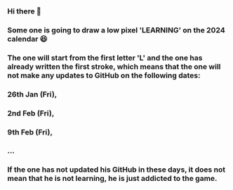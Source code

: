 ### Hi there 👋
### Some one is going to draw a low pixel 'LEARNING' on the 2024 calendar 😆
### The one will start from the first letter 'L' and the one has already written the first stroke, which means that the one will not make any updates to GitHub on the following dates: 
### 26th Jan (Fri), 
### 2nd Feb (Fri),
### 9th Feb (Fri),
### ...
### If the one has not updated his GitHub in these days, it does not mean that he is not learning, he is just addicted to the game.

<!--
**ZsyRock/ZsyRock** is a ✨ _special_ ✨ repository because its `README.md` (this file) appears on your GitHub profile.

Here are some ideas to get you started:

- 🔭 I’m currently working on ...
- 🌱 I’m currently learning ...
- 👯 I’m looking to collaborate on ...
- 🤔 I’m looking for help with ...
- 💬 Ask me about ...
- 📫 How to reach me: ...
- 😄 Pronouns: ...
- ⚡ Fun fact: ...
-->
